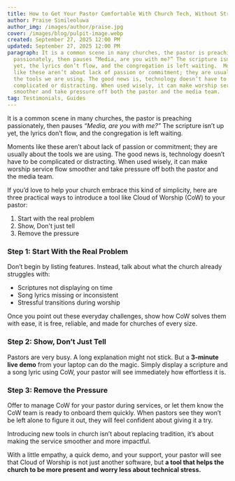 ```yaml
---
title: How to Get Your Pastor Comfortable With Church Tech, Without Stress
author: Praise Simileoluwa
author_img: /images/author/praise.jpg
cover: /images/blog/pulpit-image.webp
created: September 27, 2025 12:00 PM
updated: September 27, 2025 12:00 PM
paragraph: It is a common scene in many churches, the pastor is preaching
  passionately, then pauses “Media, are you with me?” The scripture isn’t up
  yet, the lyrics don’t flow, and the congregation is left waiting.  Moments
  like these aren’t about lack of passion or commitment; they are usually about
  the tools we are using. The good news is, technology doesn’t have to be
  complicated or distracting. When used wisely, it can make worship service flow
  smoother and take pressure off both the pastor and the media team.
tag: Testimonials, Guides
---
```


It is a common scene in many churches, the pastor is preaching passionately, then pauses *“Media, are you with me?”* The scripture isn’t up yet, the lyrics don’t flow, and the congregation is left waiting.

Moments like these aren’t about lack of passion or commitment; they are usually about the tools we are using. The good news is, technology doesn’t have to be complicated or distracting. When used wisely, it can make worship service flow smoother and take pressure off both the pastor and the media team.

If you’d love to help your church embrace this kind of simplicity, here are three practical ways to introduce a tool like Cloud of Worship (CoW) to your pastor:

1. Start with the real problem
2. Show, Don't just tell
3. Remove the pressure

### **Step 1: Start With the Real Problem**

Don’t begin by listing features. Instead, talk about what the church already struggles with:

- Scriptures not displaying on time
- Song lyrics missing or inconsistent
- Stressful transitions during worship

Once you point out these everyday challenges, show how CoW solves them with ease, it is free, reliable, and made for churches of every size.

### **Step 2: Show, Don’t Just Tell**

Pastors are very busy. A long explanation might not stick. But a **3-minute live demo** from your laptop can do the magic. Simply display a scripture and a song lyric using CoW, your pastor will see immediately how effortless it is.

### **Step 3: Remove the Pressure**

Offer to manage CoW for your pastor during services, or let them know the CoW team is ready to onboard them quickly. When pastors see they won’t be left alone to figure it out, they will feel confident about giving it a try.

Introducing new tools in church isn’t about replacing tradition, it’s about making the service smoother and more impactful.

With a little empathy, a quick demo, and your support, your pastor will see that Cloud of Worship is not just another software, but **a tool that helps the church to be more present and worry less about technical stress.**
